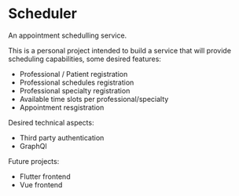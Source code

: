# Scheduler

An appointment schedulling service.

This is a personal project intended to build a service that will provide scheduling capabilities, some desired features:

- Professional / Patient registration
- Professional schedules registration
- Professional specialty registration
- Available time slots per professional/specialty
- Appointment resgistration

Desired technical aspects:

- Third party authentication
- GraphQl

Future projects:

- Flutter frontend
- Vue frontend


 
